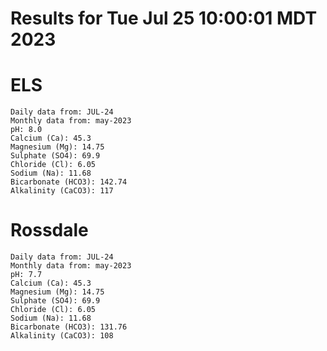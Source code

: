 # Results for Tue Jul 25 10:00:01 MDT 2023
# ELS
```
Daily data from: JUL-24
Monthly data from: may-2023
pH: 8.0
Calcium (Ca): 45.3
Magnesium (Mg): 14.75
Sulphate (SO4): 69.9
Chloride (Cl): 6.05
Sodium (Na): 11.68
Bicarbonate (HCO3): 142.74
Alkalinity (CaCO3): 117
```
# Rossdale
```
Daily data from: JUL-24
Monthly data from: may-2023
pH: 7.7
Calcium (Ca): 45.3
Magnesium (Mg): 14.75
Sulphate (SO4): 69.9
Chloride (Cl): 6.05
Sodium (Na): 11.68
Bicarbonate (HCO3): 131.76
Alkalinity (CaCO3): 108
```
